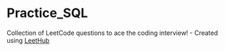 # Practice_SQL
Collection of LeetCode questions to ace the coding interview! - Created using [LeetHub](https://github.com/QasimWani/LeetHub)
